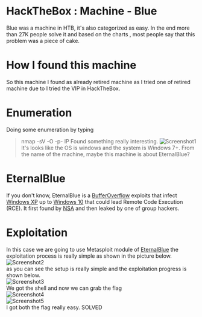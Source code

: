 # HackTheBox : Machine - Blue
Blue was a machine in HTB, it's also categorized as easy. In the end more than 27K people solve it and based on the charts , most people say that this problem was a piece of cake.
# How I found this machine
So this machine I found as already retired machine as I tried one of retired machine due to I tried the VIP in HackTheBox.
# Enumeration
Doing some enumeration by typing
> nmap -sV -O -p- IP
Found something really interesting.
![Screenshot1](https://i.imgur.com/dB3sd4f.png)\
It's looks like the OS is windows and the system is Windows 7+. From the name of the machine, maybe this machine is about EternalBlue?
# EternalBlue
If you don't know, EternalBlue is a [BufferOverflow](https://en.wikipedia.org/wiki/Buffer_overflow) exploits that infect [Windows XP](https://en.wikipedia.org/wiki/Windows_XP) up to [Windows 10](https://en.wikipedia.org/wiki/Windows_10) that could lead Remote Code Execution (RCE). It first found by [NSA](https://en.wikipedia.org/wiki/National_Security_Agency) and then leaked by one of group hackers.
# Exploitation
In this case we are going to use Metasploit module of [EternalBlue](https://www.rapid7.com/db/modules/exploit/windows/smb/ms17_010_eternalblue/) the exploitation process is really simple as shown in the picture below.\
![Screenshot2](https://i.imgur.com/kCkz0e9.png)\
as you can see the setup is really simple and the exploitation progress is shown below.\
![Screenshot3](https://i.imgur.com/6MIA05P.png)\
We got the shell and now we can grab the flag\
![Screenshot4](https://i.imgur.com/g7jnOQV.png)\
![Screenshot5](https://i.imgur.com/z6tNbBe.png)\
I got both the flag really easy. SOLVED
